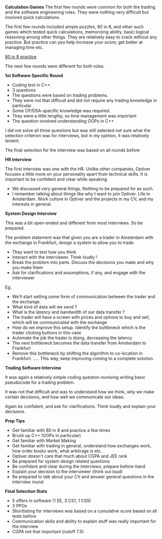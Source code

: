 **Calculation Games**
The first few rounds were common for both the trading and the software engineering roles. They were nothing very difficult but involved quick calculations.

The first few rounds included simple puzzles, 80 in 8, and other such games which tested quick calculations, memorizing ability, basic logical reasoning among other things. They are relatively easy to crack without any practice. But practice can you help increase your score, get better at managing time etc.

[80 in 8 practice](https://rfqjobs.com/practice/math/optiver-test/)

The next few rounds were different for both roles.

**1st Software Specific Round**
- Coding test in C++. 
- 3 questions
- The questions were based on trading problems. 
- They were not that difficult and did not require any trading knowledge in particular. 
- Some CP/DSA-specific knowledge was required.
- They were a little lengthy, so time management was important
- The question involved understanding OOPs in C++

I did not solve all three questions but was still selected not sure what the selection criterion was for interviews, but in my opinion, it was relatively lenient.

The final selection for the interview was based on all rounds before

**HR Interview**

The first interview was one with the HR. Unlike other companies, Optiver focuses a little more on your personality apart from technical skills. It is important to be confident and clear while speaking.

- We discussed very general things. Nothing to be prepared for as such.
- I remember talking about things like why I want to join Optiver. Life in Amsterdam. Work culture in Optiver and the projects in my CV, and my interests in general.

**System Design Interview**

This was a bit open-ended and different from most interviews. So be prepared.

The problem statement was that given you are a trader in Amsterdam with the exchange in Frankfurt, design a system to allow you to trade.

- They want to test how you think
- Interact with the interviewer. Think loudly !
- Break the problem into parts. Discuss the decisions you make and why you make them
- Ask for clarifications and assumptions, if any, and engage with the interviewer

Eg. 
- We'll start setting some form of communication between the trader and the exchange.
- What kind of data will we send ?
- What is the latency and bandwidth of our data transfer ?
- The trader will have a screen with prices and options to buy and sell, which will be communicated with the exchange
- How do we improve this setup. Identify the bottleneck which is the trader clicking buttons in this case
- Automate the job the trader is doing, decreasing the latency
- The next bottleneck becomes the data transfer from Amsterdam to Frankfurt
- Remove this bottleneck by shifting the algorithm to co-location in Frankfurt.
.....
This way, keep improving coming to a complete solution.

**Trading Software Interview**

It was again a relatively simple coding question involving writing basic pseudocode for a trading problem.

It was not that difficult and was to understand how we think, why we make certain decisions, and how well we communicate our ideas.

Again be confident, and ask for clarifications. Think loudly and explain your decisions.

**Prep Tips**

- Get familiar with 80 in 8 and practice a few times
- Brush up C++ (OOPs in particular)
- Get familiar with Market Making
- Get familiar with trading in general, understand how exchanges work, how order books work, what arbitrage is etc.
- Optiver doesn't care that much about CGPA and JEE rank
- Be prepared for system design related questions
- Be confident and clear during the interviews, prepare before-hand
- Explain your decision to the interviewer (think out loud)
- Be prepared to talk about your CV and answer general questions in the interview round

**Final Selection Stats**

- 5 offers in software (1 EE, 3 CS1, 1 CS5)
- 3 PPOs
- Shortlisting for interviews was based on a cumulative score based on all tests before
- Communication skills and ability to explain stuff was really important for the interview
- CGPA not that important (cutoff 7.5)
